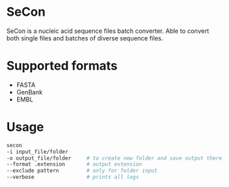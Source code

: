 # SeCon
SeCon is a nucleic acid sequence files batch converter. Able to convert both single files and batches of diverse sequence files.

# Supported formats
- FASTA
- GenBank
- EMBL

# Usage
```bash
secon
-i input_file/folder
-o output_file/folder     # to create new folder and save output there
--format .extension       # output extension
--exclude pattern         # only for folder input
--verbose                 # prints all logs
```
